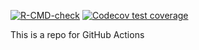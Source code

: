 <!-- badges: start -->
  [![R-CMD-check](https://github.com/FlorianSchw/ActionsTrial/actions/workflows/github-actions.yml/badge.svg)](https://github.com/FlorianSchw/ActionsTrial/actions/workflows/github-actions.yml)
[![Codecov test coverage](https://codecov.io/gh/FlorianSchw/ActionsTrial/branch/main/graph/badge.svg)](https://app.codecov.io/gh/FlorianSchw/ActionsTrial?branch=main)
<!-- badges: end -->


This is a repo for GitHub Actions
